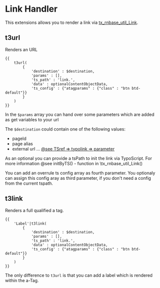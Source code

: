 
# Link Handler

This extensions allows you to render a link via [tx_rnbase_util_Link](https://github.com/digedag/rn_base/blob/master/util/class.tx_rnbase_util_Link.php).

## t3url

Renders an URL

```twig
{{
	t3url(
		{
			'destination' : $destination,
			'params' : [],
			'ts_path' : 'link.',
			'data' : optionalContentObjectData,
			'ts_config' : {"atagparams" : {"class" : "btn btd-default"}}
		}
	)
}}
```

In the `$params` array you can  hand over some parameters which are added as get variables to your url

The `$destination` could contain one of the following values:
* pageId
* page alias
* external url ...
[@see TSref => typolink => parameter](https://docs.typo3.org/typo3cms/TyposcriptReference/Functions/Typolink/Index.html)


As an optional you can provide a tsPath to init the link via TypoScript. For more information @see initByTS() - function in \tx_rnbase_util_Link()

You can add an overrule ts config array as fourth parameter.
You optionaly can assign this config aray as third parameter, if you don't need a config from the current tspath. 

## t3link

Renders a full qualified a tag.

```twig
{{
	'Label'|t3link(
		{
			'destination' : $destination,
			'params' : [],
			'ts_path' : 'link.',
			'data' : optionalContentObjectData,
			'ts_config' : {"atagparams" : {"class" : "btn btd-default"}}
		}
	)
}}
```

The only difference to `t3url` is that you can add a label which is rendered within the a-Tag.
